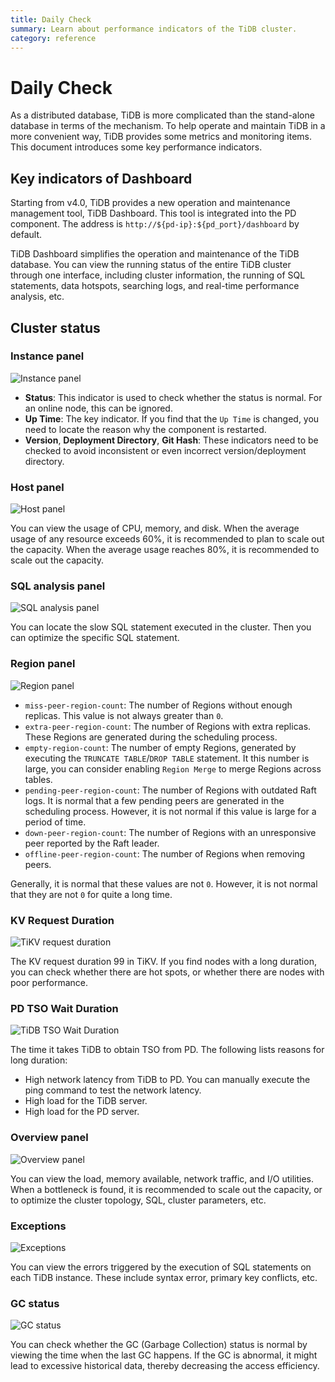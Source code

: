 ```yaml
---
title: Daily Check
summary: Learn about performance indicators of the TiDB cluster.
category: reference
---
```


# Daily Check

As a distributed database, TiDB is more complicated than the stand-alone database in terms of the mechanism. To help operate and maintain TiDB in a more convenient way, TiDB provides some metrics and monitoring items. This document introduces some key performance indicators.

## Key indicators of Dashboard

Starting from v4.0, TiDB provides a new operation and maintenance management tool, TiDB Dashboard. This tool is integrated into the PD component. The address is `http://${pd-ip}:${pd_port}/dashboard` by default.

TiDB Dashboard simplifies the operation and maintenance of the TiDB database. You can view the running status of the entire TiDB cluster through one interface, including cluster information, the running of SQL statements, data hotspots, searching logs, and real-time performance analysis, etc.

## Cluster status

### Instance panel

![Instance panel](/media/instance-status-panel.png)

+ **Status**: This indicator is used to check whether the status is normal. For an online node, this can be ignored.
+ **Up Time**: The key indicator. If you find that the `Up Time` is changed, you need to locate the reason why the component is restarted.
+ **Version**, **Deployment Directory**, **Git Hash**: These indicators need to be checked to avoid inconsistent or even incorrect version/deployment directory.

### Host panel

![Host panel](/media/host-panel.png)

You can view the usage of CPU, memory, and disk. When the average usage of any resource exceeds 60%, it is recommended to plan to scale out the capacity. When the average usage reaches 80%, it is recommended to scale out the capacity.

### SQL analysis panel

![SQL analysis panel](/media/sql-analysis-panel.png)

You can locate the slow SQL statement executed in the cluster. Then you can optimize the specific SQL statement.

### Region panel

![Region panel](/media/region-panel.png)

+ `miss-peer-region-count`: The number of Regions without enough replicas. This value is not always greater than `0`.
+ `extra-peer-region-count`: The number of Regions with extra replicas. These Regions are generated during the scheduling process.
+ `empty-region-count`: The number of empty Regions, generated by executing the `TRUNCATE TABLE`/`DROP TABLE` statement. It this number is large, you can consider enabling `Region Merge` to merge Regions across tables.
+ `pending-peer-region-count`: The number of Regions with outdated Raft logs. It is normal that a few pending peers are generated in the scheduling process. However, it is not normal if this value is large for a period of time.
+ `down-peer-region-count`: The number of Regions with an unresponsive peer reported by the Raft leader.
+ `offline-peer-region-count`: The number of Regions when removing peers.

Generally, it is normal that these values are not `0`. However, it is not normal that they are not `0` for quite a long time.

### KV Request Duration

![TiKV request duration](/media/kv-duration-panel.png)

The KV request duration 99 in TiKV. If you find nodes with a long duration, you can check whether there are hot spots, or whether there are nodes with poor performance.

### PD TSO Wait Duration

![TiDB TSO Wait Duration](/media/pd-duration-panel.png)

The time it takes TiDB to obtain TSO from PD. The following lists reasons for long duration:

+ High network latency from TiDB to PD. You can manually execute the ping command to test the network latency.
+ High load for the TiDB server.
+ High load for the PD server.

### Overview panel

![Overview panel](/media/overview-panel.png)

You can view the load, memory available, network traffic, and I/O utilities. When a bottleneck is found, it is recommended to scale out the capacity, or to optimize the cluster topology, SQL, cluster parameters, etc.

### Exceptions

![Exceptions](/media/failed-query-panel.png)

You can view the errors triggered by the execution of SQL statements on each TiDB instance. These include syntax error, primary key conflicts, etc.

### GC status

![GC status](/media/garbage-collation-panel.png)

You can check whether the GC (Garbage Collection) status is normal by viewing the time when the last GC happens. If the GC is abnormal, it might lead to excessive historical data, thereby decreasing the access efficiency.
